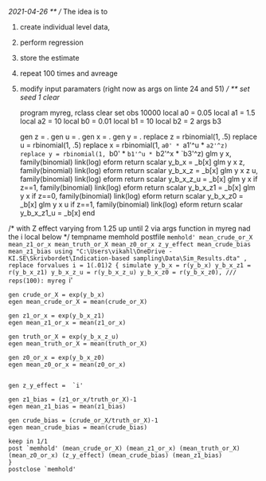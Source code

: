 *2021-04-26
**
/* The idea is to
1) create individual level data,
2) perform regression
3) store the estimate 
4) repeat 100 times and avreage
5) modify input paramaters (right now as args on linte 24 and 51)
*/
	**
	set seed 1
	clear*

	program myreg, rclass
	clear
	set obs 10000
	local a0 = 0.05
	local a1 = 1.5
	local a2 = 10
	local b0 = 0.01
	local b1 = 10
	local b2 = 2
	args b3

	gen z = .
	gen u = .
	gen x = .
	gen y = .
	replace z = rbinomial(1, .5)
	replace u = rbinomial(1, .5)
	replace x = rbinomial(1, `a0' * `a1'^u * `a2'^z)  
	replace y = rbinomial(1, `b0' * `b1'^u * `b2'^x * `b3'^z) 
	glm y x, family(binomial) link(log) eform
	return scalar y_b_x = _b[x]
	glm y x z, family(binomial) link(log) eform
	return scalar y_b_x_z = _b[x]
	glm y x z u, family(binomial) link(log) eform
	return scalar y_b_x_z_u = _b[x]
	glm y x if z==1, family(binomial) link(log) eform
	return scalar y_b_x_z1 = _b[x]
	glm y x if z==0, family(binomial) link(log) eform
	return scalar y_b_x_z0 = _b[x]
	glm y x u if z==1, family(binomial) link(log) eform
	return scalar y_b_x_z1_u = _b[x]
	end

/* with Z effect varying from 1.25 up until 2 via args function in myreg nad the i local below */
	tempname memhold
	postfile `memhold' mean_crude_or_X mean_z1_or_x mean_truth_or_X mean_z0_or_x z_y_effect mean_crude_bias mean_z1_bias using "C:\Users\vikahl\OneDrive - KI.SE\Skrivbordet\Indication-based sampling\Data\Sim_Results.dta" , replace
	forvalues i = 1(.01)2 {
	simulate y_b_x = r(y_b_x) y_b_x_z1 = r(y_b_x_z1) y_b_x_z_u = r(y_b_x_z_u) y_b_x_z0 = r(y_b_x_z0), ///
	    reps(100): myreg `i'
	
	gen crude_or_X = exp(y_b_x)
	egen mean_crude_or_X = mean(crude_or_X)
	
	gen z1_or_x = exp(y_b_x_z1)
	egen mean_z1_or_x = mean(z1_or_x)
	
	gen truth_or_X = exp(y_b_x_z_u)
	egen mean_truth_or_X = mean(truth_or_X)
	
	gen z0_or_x = exp(y_b_x_z0)
	egen mean_z0_or_x = mean(z0_or_x)
	
	
	gen z_y_effect =  `i'
	
	gen z1_bias = (z1_or_x/truth_or_X)-1
	egen mean_z1_bias = mean(z1_bias)
	
	gen crude_bias = (crude_or_X/truth_or_X)-1
	egen mean_crude_bias = mean(crude_bias)
	
	keep in 1/1
	post `memhold' (mean_crude_or_X) (mean_z1_or_x) (mean_truth_or_X) (mean_z0_or_x) (z_y_effect) (mean_crude_bias) (mean_z1_bias)
	}
	postclose `memhold'	


